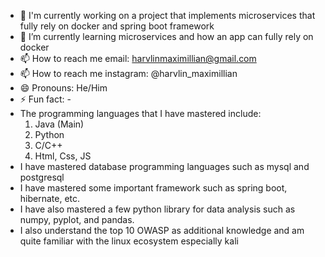 - 🔭 I'm currently working on a project that implements microservices that fully rely on docker and spring boot framework
- 🌱 I’m currently learning microservices and how an app can fully rely on docker
- 📫 How to reach me email: harvlinmaximillian@gmail.com
- 📫 How to reach me instagram: @harvlin_maximillian
- 😄 Pronouns: He/Him
- ⚡ Fun fact: -
- The programming languages ​​that I have mastered include:
    1. Java (Main)
    2. Python
    3. C/C++
    4. Html, Css, JS
- I have mastered database programming languages ​​such as mysql and postgresql
- I have mastered some important framework such as spring boot, hibernate, etc.
- I have also mastered a few python library for data analysis such as numpy, pyplot, and pandas.
- I also understand the top 10 OWASP as additional knowledge and am quite familiar with the linux ecosystem especially kali
